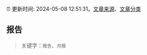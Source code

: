 :alarm_clock: 更新时间: 2024-05-08 12:51:31。[文章来源](/README.md)、[文章分类](/TAGS.md)

## 报告


> 关键字：`报告`、`月报`



